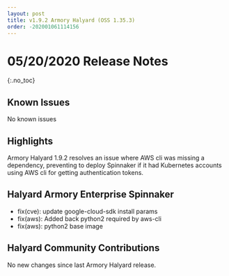 ```yaml
---
layout: post
title: v1.9.2 Armory Halyard (OSS 1.35.3)
order: -202001061114156
---
```


# 05/20/2020 Release Notes
{:.no_toc}

## Known Issues
No known issues

## Highlights

Armory Halyard 1.9.2 resolves an issue where AWS cli was missing a dependency, preventing to deploy Spinnaker if it had Kubernetes accounts using AWS cli for getting authentication tokens.


## Halyard Armory Enterprise Spinnaker
- fix(cve): update google-cloud-sdk install params
- fix(aws): Added back python2 required by aws-cli
- fix(aws): python2 base image


## Halyard Community Contributions 

No new changes since last Armory Halyard release.
